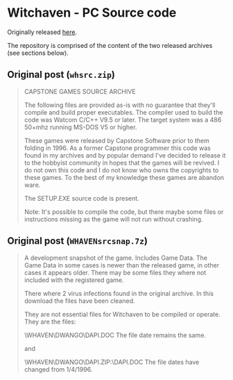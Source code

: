 # Witchaven - PC Source code

Originally released [here](http://www.r-t-c-m.com/knowledge-base/downloads-rtcm/src-witchaven-source).

The repository is comprised of the content of the two released archives (see sections below).

## Original post (`whsrc.zip`)

> CAPSTONE GAMES SOURCE ARCHIVE
>
> The following files are provided as-is with no guarantee that they'll compile and build proper executables. The compiler used to build the code was Watcom C/C++ V9.5 or later. The target system was a 486 50+mhz running MS-DOS V5 or higher.
>
> These games were released by Capstone Software prior to them folding in 1996. As a former Capstone programmer this code was found in my archives and by popular demand I've decided to release it to the hobbyist community in hopes that the games will be revived. I do not own this code and I do not know who owns the copyrights to these games. To the best of my knowledge these games are abandon ware.
>
> The SETUP.EXE source code is present.
>
> Note: It's possible to compile the code, but there maybe some files or instructions missing as the game will not run without crashing.

## Original post (`WHAVENsrcsnap.7z`)

> A development snapshot of the game. Includes Game Data. The Game Data in some cases is newer than the released game, in other cases it appears older. There may be some files they where not included with the registered game.
>
> There where 2 virus infections found in the original archive. In this download the files have been cleaned.
>
> They are not essential files for Witchaven to be compiled or operate. They are the files:
>
> \WHAVEN\DWANGO\DAPI.DOC
> The file date remains the same.
>
> and
>
> \WHAVEN\DWANGO\DAPI.ZIP:\DAPI.DOC
> The file dates have changed from 1/4/1996.
